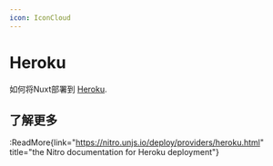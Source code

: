 ```yaml
---
icon: IconCloud
---
```


# Heroku

如何将Nuxt部署到 [Heroku](https://www.heroku.com/).

## 了解更多

:ReadMore{link="https://nitro.unjs.io/deploy/providers/heroku.html" title="the Nitro documentation for Heroku deployment"}

